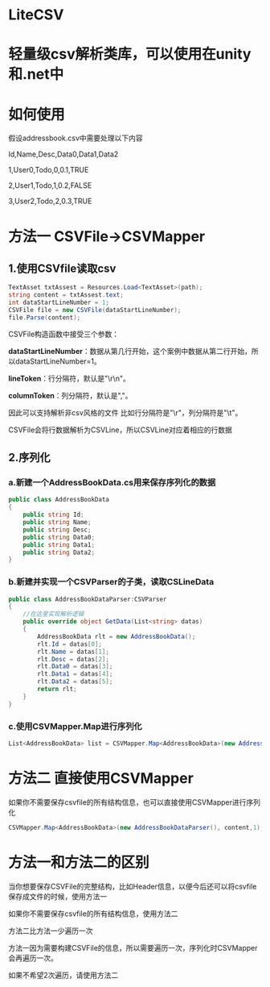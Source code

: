 # LiteCSV
轻量级csv解析类库，可以使用在unity和.net中
=====
# 如何使用

假设addressbook.csv中需要处理以下内容

Id,Name,Desc,Data0,Data1,Data2

1,User0,Todo,0,0.1,TRUE

2,User1,Todo,1,0.2,FALSE

3,User2,Todo,2,0.3,TRUE

# 方法一 CSVFile->CSVMapper

## 1.使用CSVfile读取csv
```csharp
TextAsset txtAssest = Resources.Load<TextAsset>(path);
string content = txtAssest.text;
int dataStartLineNumber = 1;
CSVFile file = new CSVFile(dataStartLineNumber);
file.Parse(content);
```

CSVFile构造函数中接受三个参数：


**dataStartLineNumber**：数据从第几行开始，这个案例中数据从第二行开始，所以dataStartLineNumber=1。

**lineToken**：行分隔符，默认是"\r\n"。

**columnToken**：列分隔符，默认是","。


因此可以支持解析非csv风格的文件
比如行分隔符是"\r"，列分隔符是"\t"。

CSVFile会将行数据解析为CSVLine，所以CSVLine对应着相应的行数据

## 2.序列化

### a.新建一个AddressBookData.cs用来保存序列化的数据
```csharp
public class AddressBookData
{
    public string Id;
    public string Name;
    public string Desc;
    public string Data0;
    public string Data1;
    public string Data2;
}
```
### b.新建并实现一个CSVParser的子类，读取CSLineData
```csharp
public class AddressBookDataParser:CSVParser
{
    //在这里实现解析逻辑
    public override object GetData(List<string> datas)
    {
        AddressBookData rlt = new AddressBookData();
        rlt.Id = datas[0];
        rlt.Name = datas[1];
        rlt.Desc = datas[2];
        rlt.Data0 = datas[3];
        rlt.Data1 = datas[4];
        rlt.Data2 = datas[5];
        return rlt;
    }
}
```

### c.使用CSVMapper.Map进行序列化

```csharp
List<AddressBookData> list = CSVMapper.Map<AddressBookData>(new AddressBookDataParser(), file);
```

# 方法二 直接使用CSVMapper

如果你不需要保存csvfile的所有结构信息，也可以直接使用CSVMapper进行序列化

```csharp
CSVMapper.Map<AddressBookData>(new AddressBookDataParser(), content,1);
```

# 方法一和方法二的区别
当你想要保存CSVFile的完整结构，比如Header信息，以便今后还可以将csvfile保存成文件的时候，使用方法一

如果你不需要保存csvfile的所有结构信息，使用方法二

方法二比方法一少遍历一次

方法一因为需要构建CSVFile的信息，所以需要遍历一次，序列化时CSVMapper会再遍历一次。

如果不希望2次遍历，请使用方法二

